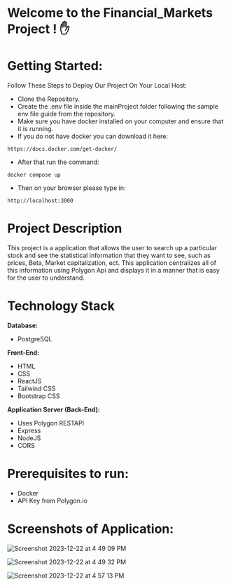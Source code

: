 # Welcome to the Financial_Markets Project ! :hand:

# Getting Started:
Follow These Steps to Deploy Our Project On Your Local Host:

- Clone the Repository.
- Create the .env file inside the mainProject folder following the sample env file guide from the repository.
- Make sure you have docker installed on your computer and ensure that it is running.
- If you do not have docker you can download it here:
```
https://docs.docker.com/get-docker/
```
- After that run the command:
```
docker compose up
```
- Then on your browser please type in: 
```
http://localhost:3000
```

# Project Description
This project is a application that allows the user to search up a particular stock and see the statistical information that they want to see, such as prices, Beta, Market capitalization, ect. This application centralizes all of this information using Polygon Api and displays it in a manner that is easy for the user to understand. 

# Technology Stack

**Database:** <br>
- PostgreSQL <br>

**Front-End:** <br>
- HTML <br>
- CSS <br>
- ReactJS <br>
- Tailwind CSS <be>
- Bootstrap CSS <br>


**Application Server (Back-End):** <br>
- Uses Polygon RESTAPI <br>
- Express <br>
- NodeJS <br>
- CORS <br>

# Prerequisites to run:
- Docker
- API Key from Polygon.io

# Screenshots of Application:

![Screenshot 2023-12-22 at 4 49 09 PM](https://github.com/karsharma10/Financial_Markets_App/assets/64170090/510417a3-7e49-4aa8-9697-f87ac18cd20c)

![Screenshot 2023-12-22 at 4 49 32 PM](https://github.com/karsharma10/Financial_Markets_App/assets/64170090/f3f01cb6-1971-4643-b318-eaf3ba634574)

![Screenshot 2023-12-22 at 4 57 13 PM](https://github.com/karsharma10/Financial_Markets_App/assets/64170090/d3ec976a-c353-42f0-aaeb-3cc03e8c829e)






